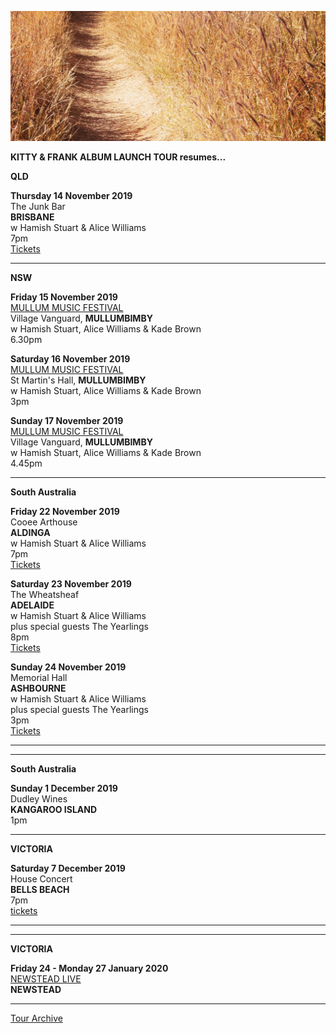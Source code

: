 ![](data/image/news/tourbanner2.jpg)

**KITTY & FRANK ALBUM LAUNCH TOUR resumes...**

**QLD**

**Thursday 14 November 2019**\
The Junk Bar\
**BRISBANE**\
w Hamish Stuart & Alice Williams\
7pm\
[Tickets](http://www.trybooking.com/BEAUC)

* * * * *

**NSW**

**Friday 15 November 2019**\
[MULLUM MUSIC FESTIVAL](https://www.mullummusicfestival.com/)\
Village Vanguard, **MULLUMBIMBY**\
w Hamish Stuart, Alice Williams & Kade Brown\
6.30pm

**Saturday 16 November 2019**\
[MULLUM MUSIC FESTIVAL](https://www.mullummusicfestival.com/)\
St Martin's Hall, **MULLUMBIMBY**\
w Hamish Stuart, Alice Williams & Kade Brown\
3pm

**Sunday 17 November 2019**\
[MULLUM MUSIC FESTIVAL](https://www.mullummusicfestival.com/)\
Village Vanguard, **MULLUMBIMBY**\
w Hamish Stuart, Alice Williams & Kade Brown\
4.45pm

* * * * *

**South Australia**

**Friday 22 November 2019**\
Cooee Arthouse\
**ALDINGA**\
w Hamish Stuart & Alice Williams\
7pm\
[Tickets](https://www.eventbrite.com.au/e/lucie-thorne-kitty-frank-album-launch-tickets-65167321212)

**Saturday 23 November 2019**\
The Wheatsheaf\
**ADELAIDE**\
w Hamish Stuart & Alice Williams\
plus special guests The Yearlings\
8pm\
[Tickets](http://www.trybooking.com/BEAUJ)

**Sunday 24 November 2019**\
Memorial Hall\
**ASHBOURNE**\
w Hamish Stuart & Alice Williams\
plus special guests The Yearlings\
3pm\
[Tickets](http://www.trybooking.com/BEAUK)

* * * * *
* * * * *

**South Australia**

**Sunday 1 December 2019**\
Dudley Wines\
**KANGAROO ISLAND**\
1pm

* * * * *

**VICTORIA**

**Saturday 7 December 2019**\
House Concert\
**BELLS BEACH**\
7pm\
[tickets](http://www.trybooking.com/BGMMD)
 
* * * * *
* * * * *

**VICTORIA**

**Friday 24 - Monday 27 January 2020**\
[NEWSTEAD LIVE](https://www.newsteadlive.com)\
**NEWSTEAD**  

* * * * *

[Tour Archive](tour/archive)
